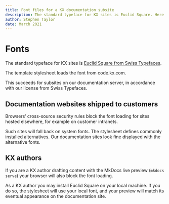 ```yaml
---
title: Font files for a KX documentation subsite
description: The standard typeface for KX sites is Euclid Square. Here is how it is deployed
author: Stephen Taylor
date: March 2021
---
```

# Fonts



The standard typeface for KX sites is [Euclid Square from Swiss Typefaces](https://www.swisstypefaces.com/fonts/euclid/).

The template stylesheet loads the font from code.kx.com. 

This succeeds for subsites on our documentation server, in accordance with our license from Swiss Typefaces.


## Documentation websites shipped to customers

Browsers’ cross-source security rules block the font loading for sites hosted elsewhere, for example on customer intranets. 

Such sites will fall back on system fonts. 
The stylesheet defines commonly installed alternatives. 
Our documentation sites look fine displayed with the alternative fonts.


## KX authors

If you are a KX author drafting content with the MkDocs live preview (`mkdocs serve`) your browser will also block the font loading.

As a KX author you may install Euclid Square on your local machine.
If you do so, the stylesheet will use your local font, and your preview will match its eventual appearance on the documentation site. 

